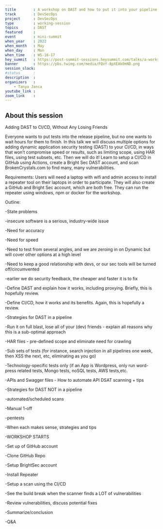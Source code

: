 ```yaml
---
title        : A workshop on DAST and how to put it into your pipeline
track        : DevSecOps
project      : DevSecOps
type         : working-session
topics       : DAST
featured     :
event        : mini-summit
when_year    : 2022
when_month   : May
when_day     : Mon
when_time    : WS-16-17
hey_summit   : https://post-summit-sessions.heysummit.com/talks/a-workshop-on-dast-and-how-to-put-it-into-your-pipeline/
banner       : https://pbs.twimg.com/media/FQvY-8pXEAk0mND.png
session_slack:
#status      : 
description  :
organizers   :
    - Tanya Janca        
youtube_link : 
zoom_link    : 
---
```


## About this session
Adding DAST to CI/CD, Without Any Losing Friends

Everyone wants to put tests into the release pipeline, but no one wants to wait hours for them to finish. In this talk we will discuss multiple options for adding dynamic application security testing (DAST) to your CI/CD, in ways that won’t compromise speed or results, such as limiting scope, using HAR files, using test subsets, etc. Then we will do it! Learn to setup a CI/CD in GitHub using Actions, create a Bright Sec DAST account, and scan BrokenCrystals.com to find many, many vulnerabilities.  

Requirements: Users will need a laptop with wifi and admin access to install a repeater tool on their laptops in order to participate. They will also create a GitHub and Bright Sec account, which are both free. They can run the repeater using windows, npm or docker for the workshop. 


Outline:

-State problems

-insecure software is a serious, industry-wide issue

-Need for accuracy

-Need for speed

-Need to test from several angles, and we are zeroing in on Dynamic but will cover other options at a high level

-Need to keep a good relationship with devs, or our sec tools will be turned off/circumvented

-earlier we do security feedback, the cheaper and faster it is to fix

-Define DAST and explain how it works, including proxying. Briefly, this is hopefully review.

-Define CI/CD, how it works and its benefits. Again, this is hopefully a review.

-Strategies for DAST in a pipeline

-Run it on full blast, lose all of your (dev) friends - explain all reasons why this is a sub-optimal approach

-HAR files - pre-defined scope and eliminate need for crawling

-Sub sets of tests (for instance, search injection in all pipelines one week, then XSS the next, etc, eliminating as you go)

-Technology-specific tests only (if an App is Wordpress, only run word-press related tests, Mongo tests, noSQL tests, AWS tests,etc. 

-APIs and Swagger files - How to automate API DSAT scanning + tips

-Strategies for DAST NOT in a pipeline

-automated/scheduled scans

-Manual 1-off

-pentests

-When each makes sense, strategies and tips

-WORKSHOP STARTS

-Set up of GitHub account

-Clone GitHub Repo

-Setup BrightSec account

-Install Repeater

-Setup a scan using the CI/CD

-See the build break when the scanner finds a LOT of vulnerabilities

-Review vulnerabilities, discuss potential fixes

-Summarize/conclusion

-Q&A
	
